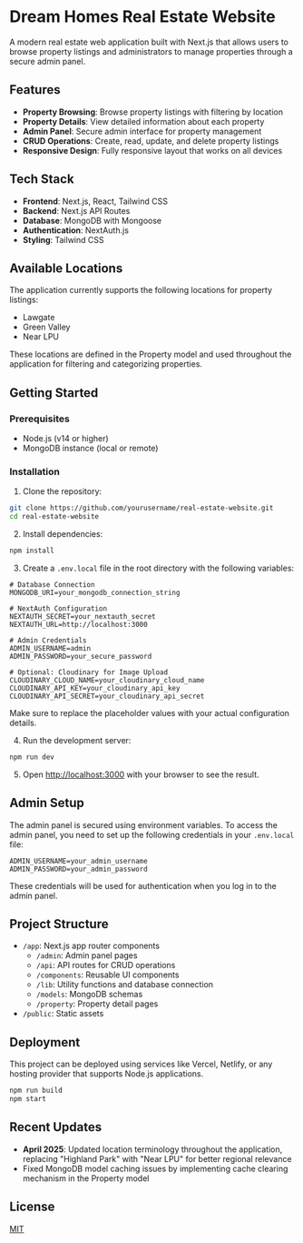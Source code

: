 # Dream Homes Real Estate Website

A modern real estate web application built with Next.js that allows users to browse property listings and administrators to manage properties through a secure admin panel.

## Features

- **Property Browsing**: Browse property listings with filtering by location
- **Property Details**: View detailed information about each property
- **Admin Panel**: Secure admin interface for property management
- **CRUD Operations**: Create, read, update, and delete property listings
- **Responsive Design**: Fully responsive layout that works on all devices

## Tech Stack

- **Frontend**: Next.js, React, Tailwind CSS
- **Backend**: Next.js API Routes
- **Database**: MongoDB with Mongoose
- **Authentication**: NextAuth.js
- **Styling**: Tailwind CSS

## Available Locations

The application currently supports the following locations for property listings:
- Lawgate
- Green Valley
- Near LPU

These locations are defined in the Property model and used throughout the application for filtering and categorizing properties.

## Getting Started

### Prerequisites

- Node.js (v14 or higher)
- MongoDB instance (local or remote)

### Installation

1. Clone the repository:

```bash
git clone https://github.com/yourusername/real-estate-website.git
cd real-estate-website
```

2. Install dependencies:

```bash
npm install
```

3. Create a `.env.local` file in the root directory with the following variables:

```
# Database Connection
MONGODB_URI=your_mongodb_connection_string

# NextAuth Configuration
NEXTAUTH_SECRET=your_nextauth_secret
NEXTAUTH_URL=http://localhost:3000

# Admin Credentials
ADMIN_USERNAME=admin
ADMIN_PASSWORD=your_secure_password

# Optional: Cloudinary for Image Upload
CLOUDINARY_CLOUD_NAME=your_cloudinary_cloud_name
CLOUDINARY_API_KEY=your_cloudinary_api_key
CLOUDINARY_API_SECRET=your_cloudinary_api_secret
```

Make sure to replace the placeholder values with your actual configuration details.

4. Run the development server:

```bash
npm run dev
```

5. Open [http://localhost:3000](http://localhost:3000) with your browser to see the result.

## Admin Setup

The admin panel is secured using environment variables. To access the admin panel, you need to set up the following credentials in your `.env.local` file:

```
ADMIN_USERNAME=your_admin_username
ADMIN_PASSWORD=your_admin_password
```

These credentials will be used for authentication when you log in to the admin panel.

## Project Structure

- `/app`: Next.js app router components
  - `/admin`: Admin panel pages
  - `/api`: API routes for CRUD operations
  - `/components`: Reusable UI components
  - `/lib`: Utility functions and database connection
  - `/models`: MongoDB schemas
  - `/property`: Property detail pages
- `/public`: Static assets

## Deployment

This project can be deployed using services like Vercel, Netlify, or any hosting provider that supports Node.js applications.

```bash
npm run build
npm start
```

## Recent Updates

- **April 2025**: Updated location terminology throughout the application, replacing "Highland Park" with "Near LPU" for better regional relevance
- Fixed MongoDB model caching issues by implementing cache clearing mechanism in the Property model

## License

[MIT](https://choosealicense.com/licenses/mit/)